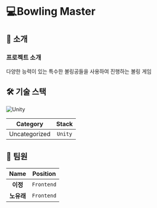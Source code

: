 # 💻Bowling Master
## 🚀 소개
### 프로젝트 소개
다양한 능력이 있는 특수한 볼링공들을 사용하여 진행하는 볼링 게임

## 🛠️ 기술 스택
![Unity](https://img.shields.io/badge/Unity-232323?style=for-the-badge&logo=unity&logoColor=white) 

| **Category** | **Stack** |
|:------------:|:----------:|
| Uncategorized | `Unity` |


## 👥 팀원
| **Name** | **Position** |
|:--------:|:------------:|
| **이정** | `Frontend` |
| **노유래** | `Frontend` |


